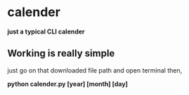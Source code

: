 # calender
**just a typical CLI calender**

## Working is really simple
just go on that downloaded file path and open terminal then,

**python calender.py [year] [month] [day]**
